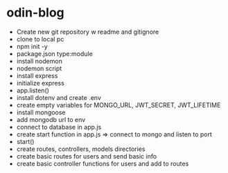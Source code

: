 # odin-blog

- Create new git repository w readme and gitignore
- clone to local pc
- npm init -y
- package.json type:module
- install nodemon
- nodemon script
- install express
- initialize express
- app.listen()
- install dotenv and create .env
- create empty variables for MONGO_URL, JWT_SECRET, JWT_LIFETIME
- install mongoose
- add mongodb url to env
- connect to database in app.js
- create start function in app.js => connect to mongo and listen to port
- start()
- create routes, controllers, models directories
- create basic routes for users and send basic info
- create basic controller functions for users and add to routes
